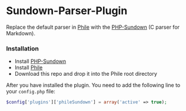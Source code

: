 Sundown-Parser-Plugin
=====================

Replace the default parser in [Phile](https://github.com/PhileCMS/Phile) with the [PHP-Sundown](https://github.com/chobie/php-sundown) (C parser for Markdown).

### Installation

* Install [PHP-Sundown](https://github.com/chobie/php-sundown)
* Install [Phile](https://github.com/PhileCMS/Phile)
* Download this repo and drop it into the Phile root directory

After you have installed the plugin. You need to add the following line to your `config.php` file:

```php
$config['plugins']['phileSundown'] = array('active' => true);
```